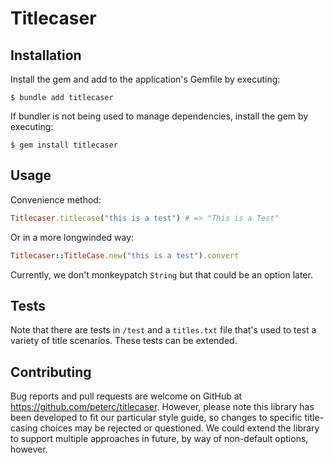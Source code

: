 # Titlecaser



## Installation

Install the gem and add to the application's Gemfile by executing:

    $ bundle add titlecaser

If bundler is not being used to manage dependencies, install the gem by executing:

    $ gem install titlecaser

## Usage

Convenience method:

```ruby
Titlecaser.titlecase("this is a test") # => "This is a Test"
```

Or in a more longwinded way:

```ruby
Titlecaser::TitleCase.new("this is a test").convert
```

Currently, we don't monkeypatch `String` but that could be an option later.

## Tests

Note that there are tests in `/test` and a `titles.txt` file that's used to test a variety of title scenarios. These tests can be extended.

## Contributing

Bug reports and pull requests are welcome on GitHub at https://github.com/peterc/titlecaser. However, please note this library has been developed to fit our particular style guide, so changes to specific title-casing choices may be rejected or questioned. We could extend the library to support multiple approaches in future, by way of non-default options, however.
